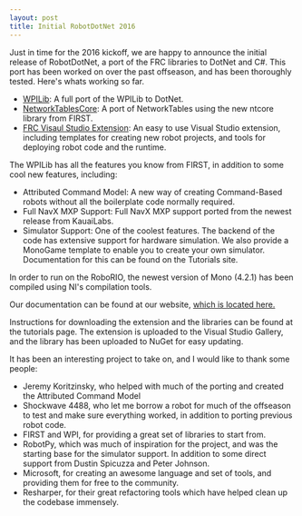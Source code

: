 ```yaml
---
layout: post
title: Initial RobotDotNet 2016 
---
```


Just in time for the 2016 kickoff, we are happy to announce the initial release of RobotDotNet, a port of the FRC libraries to DotNet and C#. This port has been worked on over the past offseason, and has been thoroughly tested. Here's whats working so far.


* [WPILib](https://github.com/robotdotnet/WPILib): A full port of the WPILib to DotNet. 
* [NetworkTablesCore](https://github.com/robotdotnet/NetworkTablesCore): A port of NetworkTables using the new ntcore library from FIRST.
* [FRC Visaul Studio Extension](https://github.com/robotdotnet/FRC-Extension): An easy to use Visual Studio extension, including templates for creating new robot projects, and tools for deploying robot code and the runtime.


The WPILib has all the features you know from FIRST, in addition to some cool new features, including:

* Attributed Command Model: A new way of creating Command-Based robots without all the boilerplate code normally required.
* Full NavX MXP Support: Full NavX MXP support ported from the newest release from KauaiLabs.
* Simulator Support: One of the coolest features. The backend of the code has extensive support for hardware simulation. We also provide a MonoGame template to enable you to create your own simulator. Documentation for this can be found on the Tutorials site.


In order to run on the RoboRIO, the newest version of Mono (4.2.1) has been compiled using NI's compilation tools.

Our documentation can be found at our website, [which is located here.](http://robotdotnet.github.io/Documentation/API/index.html)

Instructions for downloading the extension and the libraries can be found at the tutorials page. The extension is uploaded to the Visual Studio Gallery, and the library has been uploaded to NuGet for easy updating. 

It has been an interesting project to take on, and I would like to thank some people:

* Jeremy Koritzinsky, who helped with much of the porting and created the Attributed Command Model
* Shockwave 4488, who let me borrow a robot for much of the offseason to test and make sure everything worked, in addition to porting previous robot code.
* FIRST and WPI, for providing a great set of libraries to start from.
* RobotPy, which was much of inspiration for the project, and was the starting base for the simulator support. In addition to some direct support from Dustin Spicuzza and Peter Johnson.
* Microsoft, for creating an awesome language and set of tools, and providing them for free to the community.
* Resharper, for their great refactoring tools which have helped clean up the codebase immensely.